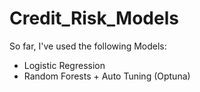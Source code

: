 # Credit_Risk_Models

So far, I've used the following Models:
+ Logistic Regression
+ Random Forests + Auto Tuning (Optuna)
